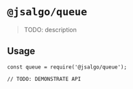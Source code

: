 # `@jsalgo/queue`

> TODO: description

## Usage

```
const queue = require('@jsalgo/queue');

// TODO: DEMONSTRATE API
```
